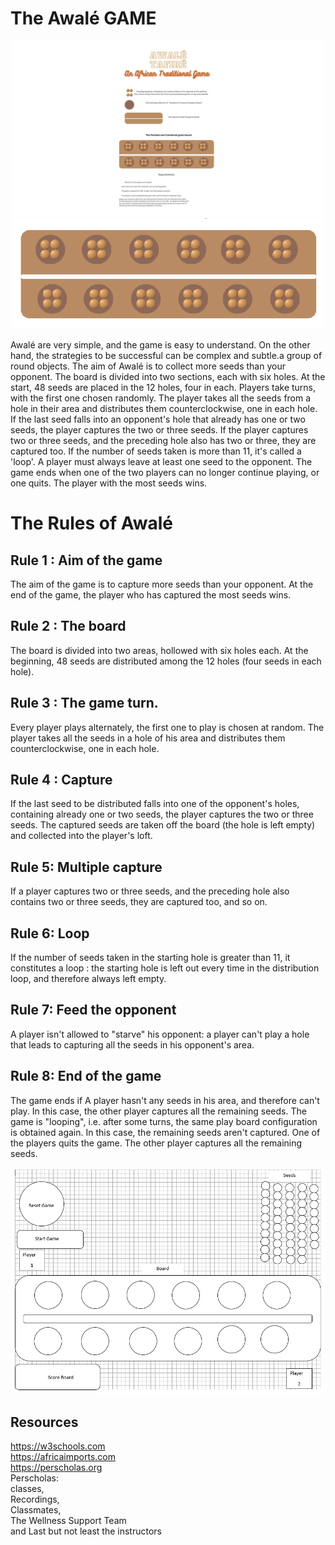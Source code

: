 
# The Awalé GAME 

 <p align="center">
  <img src="AwaleTafire_graph.png" width="500" title="AwaleTafire_graph">
  <img src="AwaleTafire_graphBoard.png" width="500" alt="AwaleTafire_graphBoard">
</p>


Awalé are very simple, and the game is easy to understand. On the other hand, the strategies to be successful can be complex and subtle.a group of round objects. The aim of Awalé is to collect more seeds than your opponent. The board is divided into two sections, each with six holes. At the start, 48 seeds are placed in the 12 holes, four in each. Players take turns, with the first one chosen randomly. The player takes all the seeds from a hole in their area and distributes them counterclockwise, one in each hole. If the last seed falls into an opponent's hole that already has one or two seeds, the player captures the two or three seeds. If the player captures two or three seeds, and the preceding hole also has two or three, they are captured too. If the number of seeds taken is more than 11, it's called a 'loop'. A player must always leave at least one seed to the opponent. The game ends when one of the two players can no longer continue playing, or one quits. The player with the most seeds wins.

# The Rules of Awalé

## Rule 1 : Aim of the game
The aim of the game is to capture more seeds than your opponent. At the end of the game, the player who has captured the most seeds wins.

## Rule 2 : The board
The board is divided into two areas, hollowed with six holes each.
At the beginning, 48 seeds are distributed among the 12 holes (four seeds in each hole).

## Rule 3 : The game turn.
Every player plays alternately, the first one to play is chosen at random.
The player takes all the seeds in a hole of his area and distributes them counterclockwise, one in each hole.

## Rule 4 : Capture
If the last seed to be distributed falls into one of the opponent's holes, containing already one or two seeds, the player captures the two or three seeds. The captured seeds are taken off the board (the hole is left empty) and collected into the player's loft.

## Rule 5: Multiple capture
If a player captures two or three seeds, and the preceding hole also contains two or three seeds, they are captured too, and so on.

## Rule 6: Loop
If the number of seeds taken in the starting hole is greater than 11, it constitutes a loop : the starting hole is left out every time in the distribution loop, and therefore always left empty.

## Rule 7: Feed the opponent
A player isn't allowed to "starve" his opponent:
a player can't play a hole that leads to capturing all the seeds in his opponent's area.

## Rule 8: End of the game
The game ends if A player hasn't any seeds in his area, and therefore can't play. In this case, the other player captures all the remaining seeds.
The game is "looping", i.e. after some turns, the same play board configuration is obtained again.
In this case, the remaining seeds aren't captured.
One of the players quits the game. The other player captures all the remaining seeds.

 <p align="center">
  <img src="WireFrameAwale.png" width="500" title="Wireframe Awale">
</p>

## Resources
https://w3schools.com <br>
https://africaimports.com <br>
https://perscholas.org <br>
Perscholas: <br> classes,<br> Recordings,<br> Classmates, <br> The Wellness Support Team <br> and Last but not least the instructors <br>
